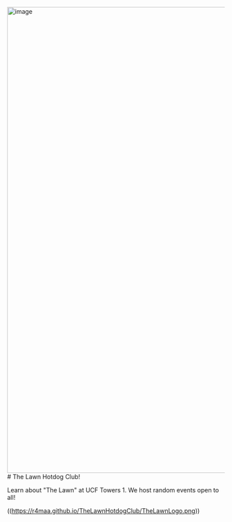 <img width="1920" height="1080" alt="image" src="https://github.com/user-attachments/assets/fa683b42-a8f2-4ed7-9bfc-4db5dd8686b0" /># The Lawn Hotdog Club!

Learn about "The Lawn" at UCF Towers 1.
We host random events open to all!

((https://r4maa.github.io/TheLawnHotdogClub/TheLawnLogo.png))
